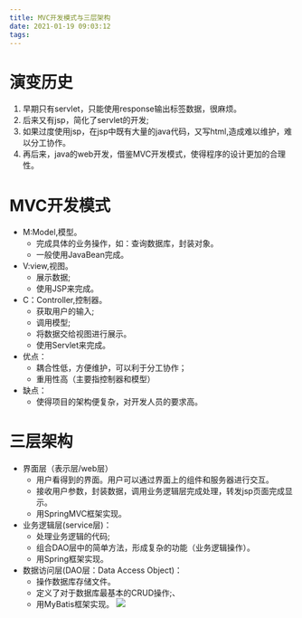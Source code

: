 ```yaml
---
title: MVC开发模式与三层架构
date: 2021-01-19 09:03:12
tags:
---
```

# 演变历史

1. 早期只有servlet，只能使用response输出标签数据，很麻烦。
2. 后来又有jsp，简化了servlet的开发;
3. 如果过度使用jsp，在jsp中既有大量的java代码，又写html,造成难以维护，难以分工协作。
4. 再后来，java的web开发，借鉴MVC开发模式，使得程序的设计更加的合理性。

# MVC开发模式

* M:Model,模型。
  * 完成具体的业务操作，如：查询数据库，封装对象。
  * 一般使用JavaBean完成。
* V:view,视图。
  * 展示数据;
  * 使用JSP来完成。
* C：Controller,控制器。
  * 获取用户的输入;
  * 调用模型;
  * 将数据交给视图进行展示。
  * 使用Servlet来完成。
* 优点：
  * 耦合性低，方便维护，可以利于分工协作；
  * 重用性高（主要指控制器和模型）
* 缺点：
  * 使得项目的架构便复杂，对开发人员的要求高。

# 三层架构

* 界面层（表示层/web层）
  * 用户看得到的界面。用户可以通过界面上的组件和服务器进行交互。
  * 接收用户参数，封装数据，调用业务逻辑层完成处理，转发jsp页面完成显示。
  * 用SpringMVC框架实现。
* 业务逻辑层(service层)：
  * 处理业务逻辑的代码;
  * 组合DAO层中的简单方法，形成复杂的功能（业务逻辑操作）。
  * 用Spring框架实现。
* 数据访问层(DAO层：Data Access Object)：
  * 操作数据库存储文件。
  * 定义了对于数据库最基本的CRUD操作;、
  * 用MyBatis框架实现。
![](https://gitee.com/zhangjie0524/picgo/raw/master/img/20210119193423.PNG)